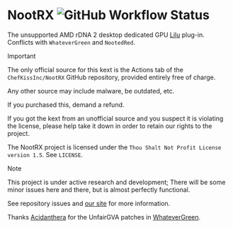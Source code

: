 # NootRX ![GitHub Workflow Status](https://img.shields.io/github/actions/workflow/status/ChefKissInc/NootRX/main.yml?branch=master&logo=github&style=for-the-badge)

The unsupported AMD rDNA 2 desktop dedicated GPU [Lilu](https://github.com/acidanthera/Lilu) plug-in. Conflicts with `WhateverGreen` and `NootedRed`.

> [!IMPORTANT]
> The only official source for this kext is the Actions tab of the `ChefKissInc/NootRX` GitHub repository, provided entirely free of charge.
>
> Any other source may include malware, be outdated, etc.
>
> If you purchased this, demand a refund.
>
> If you got the kext from an unofficial source and you suspect it is violating the license, please help take it down in order to retain our rights to the project.

The NootRX project is licensed under the `Thou Shalt Not Profit License version 1.5`. See `LICENSE`.

> [!NOTE]
> This project is under active research and development; There will be some minor issues here and there, but is almost perfectly functional.
>
> See repository issues and [our site](https://ChefKissInc.github.io) for more information.

Thanks [Acidanthera](https://github.com/Acidanthera) for the UnfairGVA patches in [WhateverGreen](https://github.com/Acidanthera/WhateverGreen).

